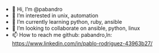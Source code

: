 - 👋 Hi, I’m @pabandro
- 👀 I’m interested in unix, automation
- 🌱 I’m currently learning python, ruby, ansible
- 💞️ I’m looking to collaborate on ansible, python, linux
- 📫 How to reach me github: pabandro,ln: https://www.linkedin.com/in/pablo-rodriguez-43963b27/

<!---
pabandro/pabandro is a ✨ special ✨ repository because its `README.md` (this file) appears on your GitHub profile.
You can click the Preview link to take a look at your changes.
--->
